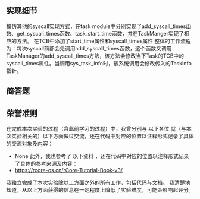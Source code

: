 ## 实现细节
模仿其他的syscall实现方式，在task module中分别实现了add_syscall_times函数、get_syscall_times函数、task_start_time函数，并在TaskManger实现了相应的方法。
在TCB中添加了start_time属性和syscall_times属性
整体的工作流程为：每次syscall前都会先调用add_syscall_times函数，这个函数又调用TaskManager的add_syscall_times方法，该方法会修改当下Task的TCB中的syscall_times属性。当调用sys_task_info时，该系统调用会修改传入的TaskInfo指针。

## 简答题


## 荣誉准则
在完成本次实验的过程（含此前学习的过程）中，我曾分别与 以下各位 就（与本次实验相关的）以下方面做过交流，还在代码中对应的位置以注释形式记录了具体的交流对象及内容：
- None
此外，我也参考了 以下资料 ，还在代码中对应的位置以注释形式记录了具体的参考来源及内容：
- https://rcore-os.cn/rCore-Tutorial-Book-v3/

我独立完成了本次实验除以上方面之外的所有工作，包括代码与文档。 我清楚地知道，从以上方面获得的信息在一定程度上降低了实验难度，可能会影响起评分。